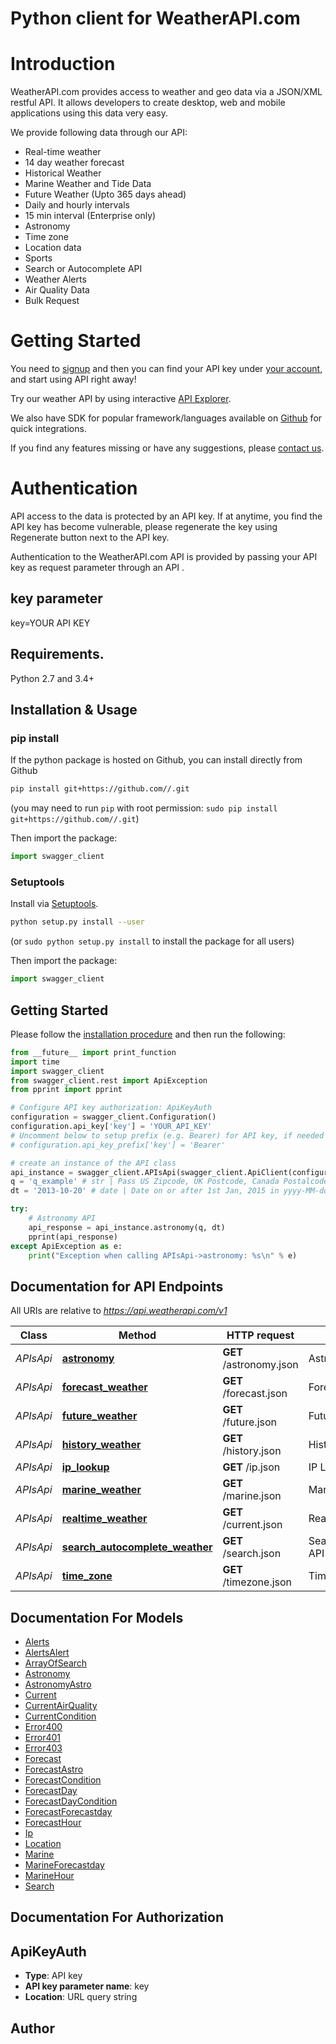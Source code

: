 # Python client for WeatherAPI.com

# Introduction
WeatherAPI.com provides access to weather and geo data via a JSON/XML restful API. It allows developers to create desktop, web and mobile applications using this data very easy. 

We provide following data through our API:     
- Real-time weather
- 14 day weather forecast
- Historical Weather
- Marine Weather and Tide Data
- Future Weather (Upto 365 days ahead)
- Daily and hourly intervals
- 15 min interval (Enterprise only)
- Astronomy
- Time zone
- Location data
- Sports
- Search or Autocomplete API
- Weather Alerts
- Air Quality Data
- Bulk Request

# Getting Started    
You need to [signup](https://www.weatherapi.com/signup.aspx) and then you can find your API key under [your account](https://www.weatherapi.com/login.aspx), and start using API right away!  

Try our weather API by using interactive [API Explorer](https://www.weatherapi.com/api-explorer.aspx).  

We also have SDK for popular framework/languages available on [Github](https://github.com/weatherapicom/) for quick integrations.  

If you find any features missing or have any suggestions, please [contact us](https://www.weatherapi.com/contact.aspx).    

# Authentication    
API access to the data is protected by an API key. If at anytime, you find the API key has become vulnerable, please regenerate the key using Regenerate button next to the API key.    

Authentication to the WeatherAPI.com API is provided by passing your API key as request parameter through an API .      

##  key parameter  
key=YOUR API KEY

## Requirements.

Python 2.7 and 3.4+

## Installation & Usage
### pip install

If the python package is hosted on Github, you can install directly from Github

```sh
pip install git+https://github.com//.git
```
(you may need to run `pip` with root permission: `sudo pip install git+https://github.com//.git`)

Then import the package:
```python
import swagger_client 
```

### Setuptools

Install via [Setuptools](http://pypi.python.org/pypi/setuptools).

```sh
python setup.py install --user
```
(or `sudo python setup.py install` to install the package for all users)

Then import the package:
```python
import swagger_client
```

## Getting Started

Please follow the [installation procedure](#installation--usage) and then run the following:

```python
from __future__ import print_function
import time
import swagger_client
from swagger_client.rest import ApiException
from pprint import pprint

# Configure API key authorization: ApiKeyAuth
configuration = swagger_client.Configuration()
configuration.api_key['key'] = 'YOUR_API_KEY'
# Uncomment below to setup prefix (e.g. Bearer) for API key, if needed
# configuration.api_key_prefix['key'] = 'Bearer'

# create an instance of the API class
api_instance = swagger_client.APIsApi(swagger_client.ApiClient(configuration))
q = 'q_example' # str | Pass US Zipcode, UK Postcode, Canada Postalcode, IP address, Latitude/Longitude (decimal degree) or city name. Visit [request parameter section](https://www.weatherapi.com/docs/#intro-request) to learn more.
dt = '2013-10-20' # date | Date on or after 1st Jan, 2015 in yyyy-MM-dd format

try:
    # Astronomy API
    api_response = api_instance.astronomy(q, dt)
    pprint(api_response)
except ApiException as e:
    print("Exception when calling APIsApi->astronomy: %s\n" % e)

```

## Documentation for API Endpoints

All URIs are relative to *https://api.weatherapi.com/v1*

Class | Method | HTTP request | Description
------------ | ------------- | ------------- | -------------
*APIsApi* | [**astronomy**](docs/APIsApi.md#astronomy) | **GET** /astronomy.json | Astronomy API
*APIsApi* | [**forecast_weather**](docs/APIsApi.md#forecast_weather) | **GET** /forecast.json | Forecast API
*APIsApi* | [**future_weather**](docs/APIsApi.md#future_weather) | **GET** /future.json | Future API
*APIsApi* | [**history_weather**](docs/APIsApi.md#history_weather) | **GET** /history.json | History API
*APIsApi* | [**ip_lookup**](docs/APIsApi.md#ip_lookup) | **GET** /ip.json | IP Lookup API
*APIsApi* | [**marine_weather**](docs/APIsApi.md#marine_weather) | **GET** /marine.json | Marine Weather API
*APIsApi* | [**realtime_weather**](docs/APIsApi.md#realtime_weather) | **GET** /current.json | Realtime API
*APIsApi* | [**search_autocomplete_weather**](docs/APIsApi.md#search_autocomplete_weather) | **GET** /search.json | Search/Autocomplete API
*APIsApi* | [**time_zone**](docs/APIsApi.md#time_zone) | **GET** /timezone.json | Time Zone API


## Documentation For Models

 - [Alerts](docs/Alerts.md)
 - [AlertsAlert](docs/AlertsAlert.md)
 - [ArrayOfSearch](docs/ArrayOfSearch.md)
 - [Astronomy](docs/Astronomy.md)
 - [AstronomyAstro](docs/AstronomyAstro.md)
 - [Current](docs/Current.md)
 - [CurrentAirQuality](docs/CurrentAirQuality.md)
 - [CurrentCondition](docs/CurrentCondition.md)
 - [Error400](docs/Error400.md)
 - [Error401](docs/Error401.md)
 - [Error403](docs/Error403.md)
 - [Forecast](docs/Forecast.md)
 - [ForecastAstro](docs/ForecastAstro.md)
 - [ForecastCondition](docs/ForecastCondition.md)
 - [ForecastDay](docs/ForecastDay.md)
 - [ForecastDayCondition](docs/ForecastDayCondition.md)
 - [ForecastForecastday](docs/ForecastForecastday.md)
 - [ForecastHour](docs/ForecastHour.md)
 - [Ip](docs/Ip.md)
 - [Location](docs/Location.md)
 - [Marine](docs/Marine.md)
 - [MarineForecastday](docs/MarineForecastday.md)
 - [MarineHour](docs/MarineHour.md)
 - [Search](docs/Search.md)


## Documentation For Authorization


## ApiKeyAuth

- **Type**: API key
- **API key parameter name**: key
- **Location**: URL query string


## Author



